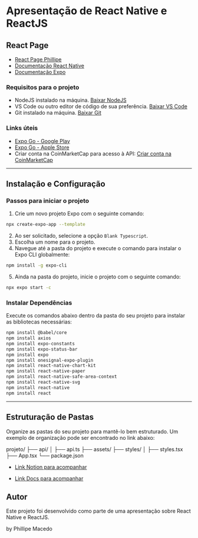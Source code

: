 
# Apresentação de React Native e ReactJS

## React Page

- [React Page Phillipe](https://phillipe17macedo.github.io/index.html)
- [Documentação React Native](https://reactnative.dev/docs/getting-started)
- [Documentação Expo](https://docs.expo.dev/)

### Requisitos para o projeto

- NodeJS instalado na máquina. [Baixar NodeJS](https://nodejs.org/en/download/)
- VS Code ou outro editor de código de sua preferência. [Baixar VS Code](https://code.visualstudio.com/)
- Git instalado na máquina. [Baixar Git](https://git-scm.com/download/win)

### Links úteis

- [Expo Go - Google Play](https://play.google.com/store/apps/details?id=host.exp.exponent)
- [Expo Go - Apple Store](https://apps.apple.com/app/expo-go/id982107779)
- Criar conta na CoinMarketCap para acesso à API: [Criar conta na CoinMarketCap](https://coinmarketcap.com/api/)

---

## Instalação e Configuração

### Passos para iniciar o projeto

1. Crie um novo projeto Expo com o seguinte comando:

```bash
npx create-expo-app --template
```

2. Ao ser solicitado, selecione a opção `Blank Typescript`.
3. Escolha um nome para o projeto.
4. Navegue até a pasta do projeto e execute o comando para instalar o Expo CLI globalmente:

```bash
npm install -g expo-cli
```

5. Ainda na pasta do projeto, inicie o projeto com o seguinte comando:

```bash
npx expo start -c
```

### Instalar Dependências

Execute os comandos abaixo dentro da pasta do seu projeto para instalar as bibliotecas necessárias:

```bash
npm install @babel/core
npm install axios
npm install expo-constants
npm install expo-status-bar
npm install expo
npm install onesignal-expo-plugin
npm install react-native-chart-kit
npm install react-native-paper
npm install react-native-safe-area-context
npm install react-native-svg
npm install react-native
npm install react
```

---

## Estruturação de Pastas

Organize as pastas do seu projeto para mantê-lo bem estruturado. Um exemplo de organização pode ser encontrado no link abaixo:

projeto/
├── api/
│   ├── api.ts
├── assets/
├── styles/
│   ├── styles.tsx
├── App.tsx
└── package.json

- [Link Notion para acompanhar](https://www.notion.so/Introdu-o-React-Native-1222bf77ef438079a0d2d7493e6daf6a?pvs=4)

- [Link Docs para acompanhar](https://www.notion.so/Introdu-o-React-Native-1222bf77ef438079a0d2d7493e6daf6a?pvs=4)

## Autor

Este projeto foi desenvolvido como parte de uma apresentação sobre React Native e ReactJS.

by Phillipe Macedo